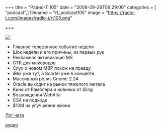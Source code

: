 +++
title = "Радио-Т 105"
date = "2008-09-28T06:29:00"
categories = [ "podcast",]
filename = "rt_podcast105"
image = "https://radio-t.com/images/radio-t/rt105.png"

+++

![](https://radio-t.com/images/radio-t/rt105.png)

- Главное телефонное событие недели
- Шок недели и его причины, из первых рук
- Рекламная активизация MS
- GTK для маководов
- Слух о новом MBP похож на правду
- iRex уже тут, а Scartel уже в концепте
- Массивный релиз Gnome 2.24
- Oracle выходит на рынок тяжелого метала
- Кино от Рамблера и новинки от Sling
- Возрождения WebAlta
- CS4 на подходе
- $10M на улучшение жизни

[Лог чата](http://chat.radio-t.com/logs/radio-t-105.html)

[аудио](https://cdn.radio-t.com/rt_podcast105.mp3)
<audio src="https://cdn.radio-t.com/rt_podcast105.mp3" preload="none"></audio>
